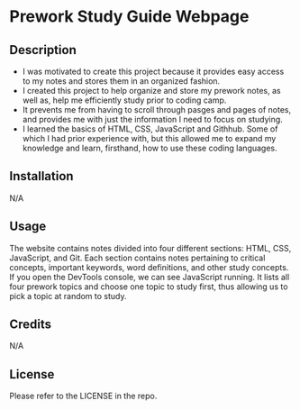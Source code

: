 # Prework Study Guide Webpage

## Description

- I was motivated to create this project because it provides easy access to my notes and stores them in an organized fashion. 
- I created this project to help organize and store my prework notes, as well as, help me efficiently study prior to coding camp. 
- It prevents me from having to scroll through pasges and pages of notes, and provides me with just the information I need to focus on studying.
- I learned the basics of HTML, CSS, JavaScript and Githhub. Some of which I had prior experience with, but this allowed me to expand my knowledge and learn, firsthand, how to use these coding languages.

## Installation

N/A

## Usage

The website contains notes divided into four different sections: HTML, CSS, JavaScript, and Git. Each section contains notes pertaining to critical concepts, important keywords, word definitions, and other study concepts. If you open the DevTools console, we can see JavaScript running. It lists all four prework topics and choose one topic to study first, thus allowing us to pick a topic at random to study.

## Credits

N/A

## License

Please refer to the LICENSE in the repo.


